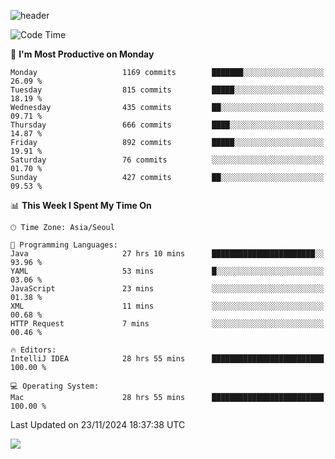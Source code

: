 ![header](https://capsule-render.vercel.app/api?type=Egg&color=timeAuto&height=300&section=header&text=PoPo&fontSize=90&animation=fadeIn)

  <!--START_SECTION:waka-->
![Code Time](http://img.shields.io/badge/Code%20Time-2%2C162%20hrs%205%20mins-blue)

📅 **I'm Most Productive on Monday** 

```text
Monday                   1169 commits        ███████░░░░░░░░░░░░░░░░░░   26.09 % 
Tuesday                  815 commits         █████░░░░░░░░░░░░░░░░░░░░   18.19 % 
Wednesday                435 commits         ██░░░░░░░░░░░░░░░░░░░░░░░   09.71 % 
Thursday                 666 commits         ████░░░░░░░░░░░░░░░░░░░░░   14.87 % 
Friday                   892 commits         █████░░░░░░░░░░░░░░░░░░░░   19.91 % 
Saturday                 76 commits          ░░░░░░░░░░░░░░░░░░░░░░░░░   01.70 % 
Sunday                   427 commits         ██░░░░░░░░░░░░░░░░░░░░░░░   09.53 % 
```


📊 **This Week I Spent My Time On** 

```text
🕑︎ Time Zone: Asia/Seoul

💬 Programming Languages: 
Java                     27 hrs 10 mins      ███████████████████████░░   93.96 % 
YAML                     53 mins             █░░░░░░░░░░░░░░░░░░░░░░░░   03.06 % 
JavaScript               23 mins             ░░░░░░░░░░░░░░░░░░░░░░░░░   01.38 % 
XML                      11 mins             ░░░░░░░░░░░░░░░░░░░░░░░░░   00.68 % 
HTTP Request             7 mins              ░░░░░░░░░░░░░░░░░░░░░░░░░   00.46 % 

🔥 Editors: 
IntelliJ IDEA            28 hrs 55 mins      █████████████████████████   100.00 % 

💻 Operating System: 
Mac                      28 hrs 55 mins      █████████████████████████   100.00 % 
```


 Last Updated on 23/11/2024 18:37:38 UTC
<!--END_SECTION:waka-->



<img src="https://capsule-render.vercel.app/api?type=Egg&color=timeAuto&height=300&section=footer&text=PoPo&fontSize=90&animation=fadeIn&reversal=true" />
